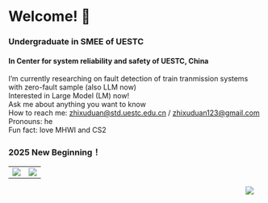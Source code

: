 # Welcome! 👋

### Undergraduate in SMEE of UESTC
#### In Center for system reliability and safety of UESTC, China     

I’m currently researching on fault detection of train tranmission systems with zero-fault sample (also LLM now)      
Interested in Large Model (LM) now!     
Ask me about anything you want to know  
How to reach me: zhixuduan@std.uestc.edu.cn / zhixuduan123@gmail.com  
Pronouns: he  
Fun fact: love MHWI and CS2   
### 2025 New Beginning！   

<table>
  <tr>
    <td align="center" style="padding=0;width=50%;">
      <img align="center" style="padding=0;" src="https://github-readme-stats.vercel.app/api/?username=zxuuuustupid&show_icons=true&title_color=4F8CC9&text_color=9f9f9f&bg_color=00000000&hide_border=true&icon_color=4F8CC9&hide_title=true&count_private=true&include_all_commits=true" />
    </td>
    <td align="center" style="padding=0;width=50%;">
      <img align="center" style="padding=0;" src="https://github-readme-stats.vercel.app/api/top-langs/?username=zxuuuustupid&layout=compact&show_icons=true&title_color=4F8CC9&text_color=9f9f9f&bg_color=00000000&hide_border=true&icon_color=00000000&count_private=true" />
    </td>
  </tr>
</table>
</i><img align="right" style="padding=0;" vspace="0" hspace="18" src="https://komarev.com/ghpvc/?username=zxuuuustupid&style=flat"/>
